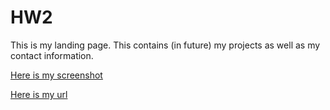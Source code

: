 # HW2

This is my landing page. This contains (in future) my projects as well as my contact information. 

[Here is my screenshot](./Screenshot%20(67).png)



[Here is my url](https://nathanstein1.github.io/HW2-Website-Land/)